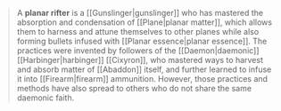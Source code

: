 > A **planar rifter** is a [[Gunslinger|gunslinger]] who has mastered the absorption and condensation of [[Plane|planar matter]], which allows them to harness and attune themselves to other planes while also forming bullets infused with [[Planar essence|planar essence]].
> The practices were invented by followers of the [[Daemon|daemonic]] [[Harbinger|harbinger]] [[Cixyron]], who mastered ways to harvest and absorb matter of [[Abaddon]] itself, and further learned to infuse it into [[Firearm|firearm]] ammunition. However, those practices and methods have also spread to others who do not share the same daemonic faith.








